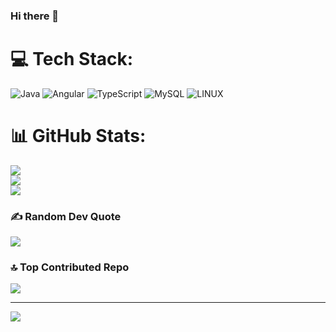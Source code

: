 ### Hi there 👋

<!--
**vishalhampiholi/vishalhampiholi** is a ✨ _special_ ✨ repository because its `README.md` (this file) appears on your GitHub profile.

Here are some ideas to get you started:

- 🔭 I’m currently working on ...
- 🌱 I’m currently learning ...
- 👯 I’m looking to collaborate on ...
- 🤔 I’m looking for help with ...
- 💬 Ask me about ...
- 📫 How to reach me: ...
- 😄 Pronouns: ...
- ⚡ Fun fact: ...
-->

# 💻 Tech Stack:
![Java](https://img.shields.io/badge/java-%23ED8B00.svg?style=for-the-badge&logo=java&logoColor=white) ![Angular](https://img.shields.io/badge/angular-%23DD0031.svg?style=for-the-badge&logo=angular&logoColor=white) ![TypeScript](https://img.shields.io/badge/typescript-%23007ACC.svg?style=for-the-badge&logo=typescript&logoColor=white) ![MySQL](https://img.shields.io/badge/mysql-%2300f.svg?style=for-the-badge&logo=mysql&logoColor=white) ![LINUX](https://img.shields.io/badge/Linux-FCC624?style=for-the-badge&logo=linux&logoColor=black)
# 📊 GitHub Stats:
![](https://github-readme-stats.vercel.app/api?username=vishalhampiholi&theme=dark&hide_border=false&include_all_commits=false&count_private=false)<br/>
![](https://github-readme-streak-stats.herokuapp.com/?user=vishalhampiholi&theme=dark&hide_border=false)<br/>
![](https://github-readme-stats.vercel.app/api/top-langs/?username=vishalhampiholi&theme=dark&hide_border=false&include_all_commits=false&count_private=false&layout=compact)

### ✍️ Random Dev Quote
![](https://quotes-github-readme.vercel.app/api?type=horizontal&theme=radical)

### 🔝 Top Contributed Repo
![](https://github-contributor-stats.vercel.app/api?username=vishalhampiholi&limit=5&theme=radical&combine_all_yearly_contributions=true)

---
[![](https://visitcount.itsvg.in/api?id=vishalhampiholi&icon=4&color=6)](https://visitcount.itsvg.in)

<!-- Proudly created with GPRM ( https://gprm.itsvg.in ) -->
